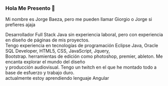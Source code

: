 ### Hola Me Presento 👋
<p>Mi nombre es Jorge Baeza, pero me pueden llamar Giorgio o Jorge si prefieres ajaja</p>
<p>Desarrollador Full Stack Java sin experiencia laboral, pero con experiencia en diseño de páginas de mis proyectos.</br> 
Tengo experiencia en tecnologías de programación Eclipse Java, Oracle SQL Developer, HTML5, CSS, JavaScript, Jquery,</br>
Bootstrap. herramientas de edición como photoshop, premier, ableton. Me encanta explorar el mundo del diseño</br>
y producción audiovisual. Tengo un twitch en el que he montado todo a base de esfuerzo y trabajo duro.</br>
actualmente estoy aprendiendo lenguaje Angular</br>

<!--
**giorgiobaeza/giorgiobaeza** is a ✨ _special_ ✨ repository because its `README.md` (this file) appears on your GitHub profile.

Here are some ideas to get you started:

- 🔭 I’m currently working on ...
- 🌱 I’m currently learning ...
- 👯 I’m looking to collaborate on ...
- 🤔 I’m looking for help with ...
- 💬 Ask me about ...
- 📫 How to reach me: ...
- 😄 Pronouns: ...
- ⚡ Fun fact: ...
-->
